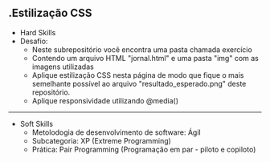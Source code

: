 .Estilização CSS
-----------
- Hard Skills
- Desafio:
	- Neste subrepositório você encontra uma pasta chamada exercício
	- Contendo um arquivo HTML "jornal.html" e uma pasta "img" com as imagens utilizadas
	- Aplique estilização CSS nesta página de modo que fique o mais semelhante possível ao arquivo "resultado_esperado.png" deste repositório.
	- Aplique responsividade utilizando @media()
-----------
- Soft Skills
	- Metolodogia de desenvolvimento de software: Ágil
	- Subcategoria: XP (Extreme Programming)
	- Prática: Pair Programming (Programação em par - piloto e copiloto)
